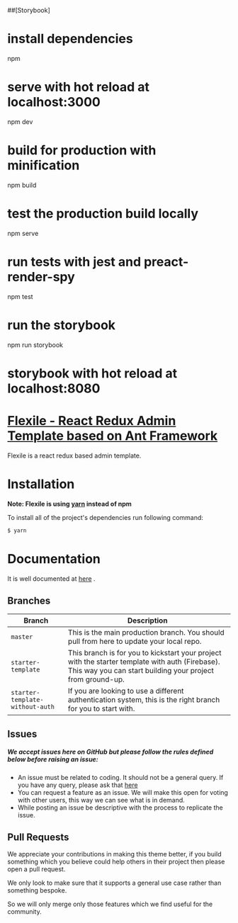 ##[Storybook]
# install dependencies
npm 
# serve with hot reload at localhost:3000
npm dev

# build for production with minification
npm build

# test the production build locally
npm serve

# run tests with jest and preact-render-spy
npm test

# run the storybook
npm run storybook

# storybook with hot reload at localhost:8080

# [Flexile - React Redux Admin Template based on Ant Framework](https://themeforest.net/item/flexile-react-redux-admin-template/22277962?s_rank=1 "Flexile")
Flexile is a react redux based admin template. 

# Installation

**Note: Flexile is using [yarn](https://yarnpkg.com/en/docs/install) instead of npm**

To install all of the project's dependencies run following command:

```bash
$ yarn
```

# Documentation

It is well documented at [here](http://docs.g-axon.com/flexile/ "Documentation") .

## Branches

| Branch                           | Description   |
| -------------------------------- | ------------- |
| `master`                         | This is the main production branch. You should pull from here to update your local repo. |
| `starter-template`               | This branch is for you to kickstart your project with the starter template with auth (Firebase). This way you can start building your project from ground-up. |
| `starter-template-without-auth`  | If you are looking to use a different authentication system, this is the right branch for you to start with. |

## Issues
##### We accept issues here on GitHub but please follow the rules defined below before raising an issue:

* An issue must be related to coding. It should not be a general query. If you have any query, please ask that [here](https://themeforest.net/item/flexile-react-redux-admin-template/22277962/support "Support for Flexile")
* You can request a feature as an issue. We will make this open for voting with other users, this way we can see what is in demand.
* While posting an issue be descriptive with the process to replicate the issue.

## Pull Requests

We appreciate your contributions in making this theme better, if you build something which you believe could help others in their project then please open a pull request.

We only look to make sure that it supports a general use case rather than something bespoke.
<!--  -->
So we will only merge only those features which we find useful for the community.
